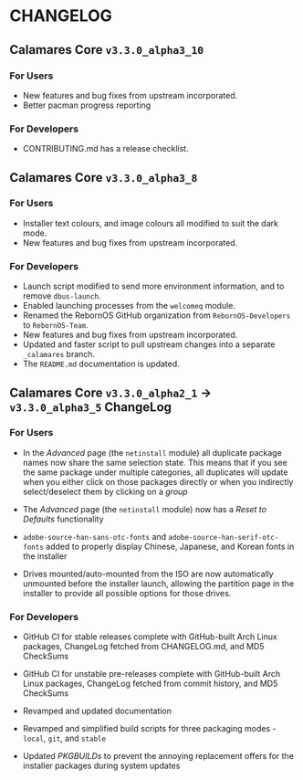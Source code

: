 # CHANGELOG

## Calamares Core `v3.3.0_alpha3_10`

### For Users

- New features and bug fixes from upstream incorporated.
- Better pacman progress reporting

### For Developers

- CONTRIBUTING.md has a release checklist.

## Calamares Core `v3.3.0_alpha3_8`

### For Users

- Installer text colours, and image colours all modified to suit the dark mode.
- New features and bug fixes from upstream incorporated.

### For Developers

- Launch script modified to send more environment information, and to remove `dbus-launch`.
- Enabled launching processes from the `welcomeq` module.
- Renamed the RebornOS GitHub organization from `RebornOS-Developers` to `RebornOS-Team`.
- New features and bug fixes from upstream incorporated.
- Updated and faster script to pull upstream changes into a separate `_calamares` branch.
- The `README.md` documentation is updated.

## Calamares Core `v3.3.0_alpha2_1` -> `v3.3.0_alpha3_5` ChangeLog

### For Users

- In the *Advanced* page (the `netinstall` module) all duplicate package names now share the same selection state. This means that if you see the same package under multiple categories, all duplicates will update when you either click on those packages directly or when you indirectly select/deselect them by clicking on a *group*

- The *Advanced* page (the `netinstall` module) now has a *Reset to Defaults* functionality

- `adobe-source-han-sans-otc-fonts` and `adobe-source-han-serif-otc-fonts` added to properly display Chinese, Japanese, and Korean fonts in the installer

- Drives mounted/auto-mounted from the ISO are now automatically unmounted before the installer launch, allowing the partition page in the installer to provide all possible options for those drives.


### For Developers

- GitHub CI for stable releases complete with GitHub-built Arch Linux packages, ChangeLog fetched from CHANGELOG.md, and MD5 CheckSums

- GitHub CI for unstable pre-releases complete with GitHub-built Arch Linux packages, ChangeLog fetched from commit history, and MD5 CheckSums

- Revamped and updated documentation
  
- Revamped and simplified build scripts for three packaging modes - `local`, `git`, and `stable`
  
- Updated *PKGBUILDs* to prevent the annoying replacement offers for the installer packages during system updates